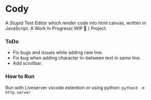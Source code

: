 # Cody

A Stupid Text Editor which render code into html canvas, written in JavaScript. A Work In Progress( WIP 🚧 ) Project.

### ToDo

- Fix bugs and issues while adding new line.
- Fix bug when adding character in-between text in same line.
- Add scrollbar.

### How to Run

Run with Liveserver vscode extention or using python:
`python3 -m http.server`
